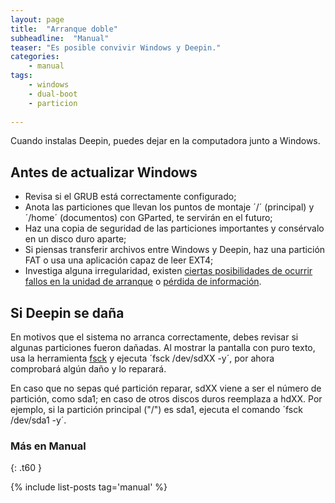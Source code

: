 ```yaml
---
layout: page
title:  "Arranque doble"
subheadline:  "Manual"
teaser: "Es posible convivir Windows y Deepin."
categories:
    - manual
tags:
    - windows
    - dual-boot
    - particion
   
---
```

<!--more-->
Cuando instalas Deepin, puedes dejar en la computadora junto a Windows. 

## Antes de actualizar Windows

* Revisa si el GRUB está correctamente configurado;
* Anota las particiones que llevan los puntos de montaje ´/´ (principal) y ´/home´ (documentos) con GParted, te servirán en el futuro;
* Haz una copia de seguridad de las particiones importantes y consérvalo en un disco duro aparte;
* Si piensas transferir archivos entre Windows y Deepin, haz una partición FAT o usa una aplicación capaz de leer EXT4;
* Investiga alguna irregularidad, existen [ciertas posibilidades de ocurrir fallos en la unidad de arranque](http://www.muylinux.com/2016/08/05/windows-10-anniversary-update/) o [pérdida de información](https://www.fayerwayer.com/2017/09/bug-de-windows-10-causa-perdida-de-archivos-en-dispositivos-android/).


## Si Deepin se daña

En motivos que el sistema no arranca correctamente, debes revisar si algunas particiones fueron dañadas. Al mostrar la pantalla con puro texto, usa la herramienta [fsck](https://es.wikipedia.org/wiki/Fsck) y ejecuta ´fsck /dev/sdXX -y´, por ahora comprobará algún daño y lo reparará.

En caso que no sepas qué partición reparar, sdXX viene a ser el número de partición, como sda1; en caso de otros discos duros reemplaza a hdXX. Por ejemplo, si la partición principal ("/") es sda1, ejecuta el comando ´fsck /dev/sda1 -y´.

### Más en Manual
{: .t60 }

{% include list-posts tag='manual' %}
